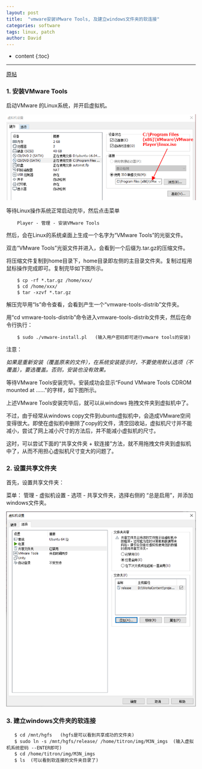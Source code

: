 ```yaml
---
layout: post
title:  "vmware安装VMware Tools, 及建立windows文件夹的软连接"
categories: software
tags: linux, patch
author: David
---
```


* content
{:toc}

---

[原帖](https://www.jianshu.com/p/2ee4924553d4)

### 1. 安装VMware Tools

启动VMware 的Linux系统，并开启虚拟机。

![dvd加载vmware tools光盘镜像](https://github.com/titron/titron.github.io/raw/master/img/2021-03-15-vmware_tools_iso.png)

等待Linux操作系统正常启动完毕，然后点击菜单

```
    Player - 管理 - 安装VMware Tools
```

然后，会在Linux的系统桌面上生成一个名字为“VMware Tools”的光驱文件。

双击“VMware Tools”光驱文件并进入，会看到一个后缀为.tar.gz的压缩文件。

将压缩文件复制到home目录下，home目录即左侧的主目录文件夹。复制过程用鼠标操作完成即可。复制完毕如下图所示。
```
    $ cp -rf *.tar.gz /home/xxx/
    $ cd /home/xxx/
    $ tar -xzvf *.tar.gz
```

解压完毕用“ls”命令查看，会看到产生一个“vmware-tools-distrib”文件夹。

用“cd vmware-tools-distrib”命令进入vmware-tools-distrib文件夹，然后在命令行执行：

```
    $ sudo ./vmware-install.pl   (输入用户密码即可进行vmware tools的安装)
```

注意：

*如果是重新安装（覆盖原来的文件），在系统安装提示时，不要使用默认选项（不覆盖），要选覆盖。否则，安装也没有效果。*


等待VMware Tools安装完毕。安装成功会显示“Found VMware Tools CDROM mounted at ......"的字样，如下图所示。

上述VMware Tools安装完毕后，就可以从windows 拖拽文件夹到虚拟机中了。

不过，由于经常从windows copy文件到ubuntu虚拟机中，会造成VMware空间变得很大。即使在虚拟机中删除了copy的文件，清空回收站，虚拟机尺寸并不能减小，尝试了网上减小尺寸的方法后，并不能减小虚拟机的尺寸。

这时，可以尝试下面的“共享文件夹 + 软连接”方法，就不用拖拽文件夹到虚拟机中了，从而不用担心虚拟机尺寸变大的问题了。

### 2. 设置共享文件夹

首先，设置共享文件夹：

菜单： 管理 - 虚拟机设置 - 选项 - 共享文件夹，选择右侧的 “总是启用”，并添加windows文件夹。

![设置共享文件夹](https://github.com/titron/titron.github.io/raw/master/img/2021-03-15-vmware_share_softlink.png)

### 3. 建立windows文件夹的软连接

```
   $ cd /mnt/hgfs   (hgfs是可以看到共享成功的文件夹)
   $ sudo ln -s /mnt/hgfs/release/ /home/titron/img/M3N_imgs  (输入虚拟机系统密码 --ENTER即可)
   $ cd /home/titron/img/M3N_imgs
   $ ls  (可以看到软连接的文件夹目录了)
```
